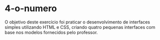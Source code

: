 # 4-o-numero
O objetivo deste exercício foi praticar o desenvolvimento de interfaces simples utilizando HTML e CSS, criando quatro pequenas interfaces com base nos modelos fornecidos pelo professor.
